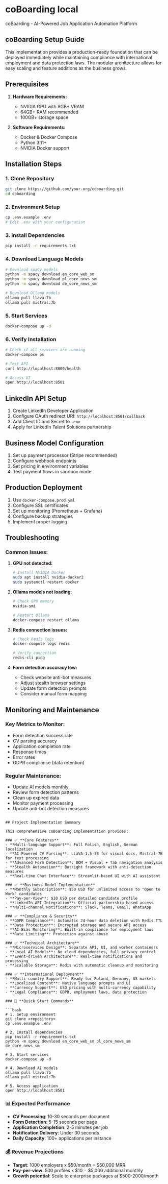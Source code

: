 # coBoarding local

coBoarding - AI-Powered Job Application Automation Platform

## coBoarding Setup Guide

This implementation provides a production-ready foundation that can be deployed immediately while maintaining compliance with international employment and data protection laws. 
The modular architecture allows for easy scaling and feature additions as the business grows.

## Prerequisites

1. **Hardware Requirements:**
   - NVIDIA GPU with 8GB+ VRAM
   - 64GB+ RAM recommended
   - 100GB+ storage space

2. **Software Requirements:**
   - Docker & Docker Compose
   - Python 3.11+
   - NVIDIA Docker support

## Installation Steps

### 1. Clone Repository
```bash
git clone https://github.com/your-org/coboarding.git
cd coboarding
```

### 2. Environment Setup
```bash
cp .env.example .env
# Edit .env with your configuration
```

### 3. Install Dependencies
```bash
pip install -r requirements.txt
```

### 4. Download Language Models
```bash
# Download spaCy models
python -m spacy download en_core_web_sm
python -m spacy download pl_core_news_sm  
python -m spacy download de_core_news_sm

# Download Ollama models
ollama pull llava:7b
ollama pull mistral:7b
```

### 5. Start Services
```bash
docker-compose up -d
```

### 6. Verify Installation
```bash
# Check if all services are running
docker-compose ps

# Test API
curl http://localhost:8000/health

# Access UI
open http://localhost:8501
```

## LinkedIn API Setup

1. Create LinkedIn Developer Application
2. Configure OAuth redirect URI: `http://localhost:8501/callback`
3. Add Client ID and Secret to `.env`
4. Apply for LinkedIn Talent Solutions partnership

## Business Model Configuration

1. Set up payment processor (Stripe recommended)
2. Configure webhook endpoints
3. Set pricing in environment variables
4. Test payment flows in sandbox mode

## Production Deployment

1. Use `docker-compose.prod.yml`
2. Configure SSL certificates
3. Set up monitoring (Prometheus + Grafana)
4. Configure backup strategies
5. Implement proper logging

## Troubleshooting

### Common Issues:

1. **GPU not detected:**
   ```bash
   # Install NVIDIA Docker
   sudo apt install nvidia-docker2
   sudo systemctl restart docker
   ```

2. **Ollama models not loading:**
   ```bash
   # Check GPU memory
   nvidia-smi
   
   # Restart Ollama
   docker-compose restart ollama
   ```

3. **Redis connection issues:**
   ```bash
   # Check Redis logs
   docker-compose logs redis
   
   # Verify connection
   redis-cli ping
   ```

4. **Form detection accuracy low:**
   - Check website anti-bot measures
   - Adjust stealth browser settings
   - Update form detection prompts
   - Consider manual form mapping

## Monitoring and Maintenance

### Key Metrics to Monitor:
- Form detection success rate
- CV parsing accuracy
- Application completion rate
- Response times
- Error rates
- GDPR compliance (data retention)

### Regular Maintenance:
- Update AI models monthly
- Review form detection patterns
- Clean up expired data
- Monitor payment processing
- Update anti-bot detection measures
```

## Project Implementation Summary

This comprehensive coBoarding implementation provides:

### ✅ **Core Features**
- **Multi-language Support**: Full Polish, English, German localization
- **AI-Powered CV Parsing**: LLaVA-1.5-7B for visual docs, Mistral-7B for text processing
- **Advanced Form Detection**: DOM + Visual + Tab navigation analysis
- **Stealth Automation**: Botright framework with anti-detection measures
- **Real-time Chat Interface**: Streamlit-based UI with AI assistant

### ✅ **Business Model Implementation**
- **Monthly Subscription**: $50 USD for unlimited access to "Open to Work" candidates
- **Pay-per-View**: $10 USD per detailed candidate profile
- **LinkedIn API Integration**: Official partnership-based access
- **Multi-channel Notifications**: Slack, Teams, Gmail, WhatsApp

### ✅ **Compliance & Security**
- **GDPR Compliance**: Automatic 24-hour data deletion with Redis TTL
- **Data Protection**: Encrypted storage and secure API access
- **AI Bias Monitoring**: Built-in compliance for employment laws
- **Rate Limiting**: Protection against abuse

### ✅ **Technical Architecture**
- **Microservices Design**: Separate API, UI, and worker containers
- **Local AI Models**: No cloud dependencies, full privacy control
- **Event-driven Architecture**: Real-time notifications and processing
- **Scalable Storage**: Redis with automatic cleanup and monitoring

### ✅ **International Deployment**
- **Multi-country Support**: Ready for Poland, Germany, US markets
- **Localized Content**: Native language prompts and UI
- **Currency Support**: USD pricing with multi-currency capability
- **Legal Compliance**: GDPR, employment laws, data protection

### 🚀 **Quick Start Commands**

```bash
# 1. Setup environment
git clone <repository>
cp .env.example .env

# 2. Install dependencies  
pip install -r requirements.txt
python -m spacy download en_core_web_sm pl_core_news_sm de_core_news_sm

# 3. Start services
docker-compose up -d

# 4. Download AI models
ollama pull llava:7b
ollama pull mistral:7b

# 5. Access application
open http://localhost:8501
```

### 📊 **Expected Performance**
- **CV Processing**: 10-30 seconds per document
- **Form Detection**: 5-15 seconds per page
- **Application Completion**: 2-5 minutes per job
- **Notification Delivery**: Under 30 seconds
- **Daily Capacity**: 100+ applications per instance

### 💰 **Revenue Projections**
- **Target**: 1000 employers x $50/month = $50,000 MRR
- **Pay-per-view**: 500 profiles x $10 = $5,000 additional monthly
- **Growth potential**: Scale to enterprise packages at $500-2000/month

